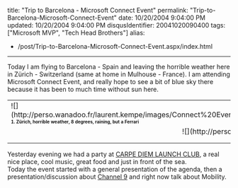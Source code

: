 title: "Trip to Barcelona - Microsoft Connect Event"
permalink: "Trip-to-Barcelona-Microsoft-Connect-Event"
date: 10/20/2004 9:04:00 PM
updated: 10/20/2004 9:04:00 PM
disqusIdentifier: 20041020090400
tags: ["Microsoft MVP", "Tech Head Brothers"]
alias:
 - /post/Trip-to-Barcelona-Microsoft-Connect-Event.aspx/index.html
---
Today I am flying to Barcelona - Spain and leaving the horrible weather here in Zürich - Switzerland (same at home in Mulhouse - France). I am attending Microsoft Connect Event, and really hope to see a bit of blue sky there because it has been to much time without sun here.

<table>
<tbody>
<tr>
<td>![](http://perso.wanadoo.fr/laurent.kempe/images/Connect%20Event%20Barcelona%202004%20Zurich.jpg)<br><strong><font size="1">1. Zürich, horrible weather, 8 degrees, raining, but a Ferrari</font></strong></td>
<td>![](http://perso.wanadoo.fr/laurent.kempe/images/Connect%20Event%20Barcelona%202004%20Fly.jpg)<br><font size="1"><strong>2. Nice flight, at least here the sky is blue</strong></font></td></tr>
<tr>
<td align="middle" colspan="2">![](http://perso.wanadoo.fr/laurent.kempe/images/Connect%20Event%20Barcelona%202004%20Morning.jpg)<br><strong><font size="1">3. WHOAUH !! Waking up in such conditions is a pleasure</font></strong></td></tr></tbody></table>


<!-- more -->
Yesterday evening we had a party at [CARPE DIEM LAUNCH CLUB](http://weblogs.asp.net/lkempe/www.cdlcbarcelona.com), a real nice place, cool music, great food and just in front of the sea.<br>Today the event started with a general presentation of the agenda, then a presentation/discussion about [Channel 9](http://channel9.msdn.com/) and right now talk about Mobility.
